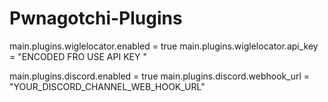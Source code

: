 # Pwnagotchi-Plugins



main.plugins.wiglelocator.enabled = true
main.plugins.wiglelocator.api_key = "ENCODED FRO USE API KEY "

main.plugins.discord.enabled = true
main.plugins.discord.webhook_url = "YOUR_DISCORD_CHANNEL_WEB_HOOK_URL"
